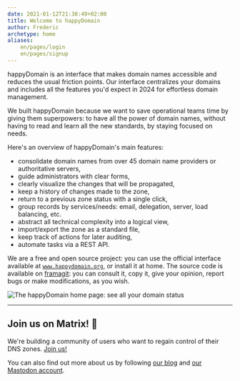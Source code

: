 ```yaml
---
date: 2021-01-12T21:38:49+02:00
title: Welcome to happyDomain
author: Frederic
archetype: home
aliases:
    en/pages/login
    en/pages/signup
---
```


happyDomain is an interface that makes domain names accessible and reduces the usual friction points.
Our interface centralizes your domains and includes all the features you'd expect in 2024 for effortless domain management.

We built happyDomain because we want to save operational teams time by giving them superpowers:
to have all the power of domain names, without having to read and learn all the new standards, by staying focused on needs.

Here's an overview of happyDomain's main features:

- consolidate domain names from over 45 domain name providers or authoritative servers,
- guide administrators with clear forms,
- clearly visualize the changes that will be propagated,
- keep a history of changes made to the zone,
- return to a previous zone status with a single click,
- group records by services/needs: email, delegation, server, load balancing, etc.
- abstract all technical complexity into a logical view,
- import/export the zone as a standard file,
- keep track of actions for later auditing,
- automate tasks via a REST API.

We are a free and open source project: you can use the official interface available at [`www.happydomain.org`](https://www.happydomain.org/), or install it at home.
The source code is available on [framagit](https://framagit.org/happyDomain/): you can consult it, copy it, give your opinion, report bugs or make modifications, as you wish.

![The happyDomain home page: see all your domain status](https://www.happydomain.org/img/screenshots/domains-list.webp)

---

## Join us on Matrix! 💬

We're building a community of users who want to regain control of their DNS zones.
[Join us!](https://matrix.to/#/#happyDNS:matrix.org)

You can also find out more about us by following [our blog](https://blog.happydomain.org/) and [our Mastodon account](https://floss.social/@happyDomain).
